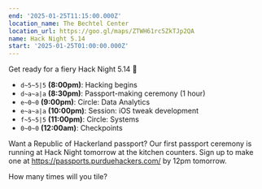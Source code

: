 ```yaml
---
end: '2025-01-25T11:15:00.000Z'
location_name: The Bechtel Center
location_url: https://goo.gl/maps/ZTWH61rc5ZkTJp2QA
name: Hack Night 5.14
start: '2025-01-25T01:00:00.000Z'
---
```


Get ready for a fiery Hack Night 5.14 🐉

- `d~5~5|5` **(8:00pm)**: Hacking begins
- `d~a~a|a` **(8:30pm)**: Passport-making ceremony (1 hour)
- `e~0~0` **(9:00pm)**: Circle: Data Analytics
- `e~a~a|a` **(10:00pm)**: Session: iOS tweak development
- `f~5~5|5` **(11:00pm)**: Circle: Systems
- `0~0~0` **(12:00am)**: Checkpoints

Want a Republic of Hackerland passport? Our first passport ceremony is running at Hack Night tomorrow at the kitchen counters. Sign up to make one at https://passports.purduehackers.com/ by 12pm tomorrow.

How many times will you tile?
